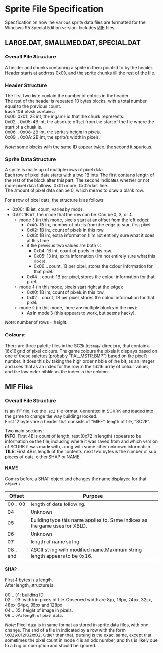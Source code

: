 # Sprite File Specification
Specification on how the various sprite data files are formatted for the Windows 95 Special Edition version. Includes [MIF](#mif-files) files.
## LARGE.DAT, SMALLMED.DAT, SPECIAL.DAT
### Overall File Structure
A header and chunks containing a sprite in them pointed to by the header.\
Header starts at address 0x00, and the sprite chunks fill the rest of the file.
### Header Structure
The first two byte contain the number of entries in the header.\
The rest of the header is repeated 10 bytes blocks, with a total number equal to the previous count.\
Each 10B block contains:\
0x00, 0x01: 2B int, the ingame id that the chunk represents.\
0x02 .. 0x05: 4B int,  the absolute offset from the start of the file where the start of a chunk is.\
0x06 .. 0x08: 2B int, the sprite’s height in pixels.\
0x09 .. 0x0A: 2B int, the sprite’s width in pixels.

_Note:_ some blocks with the same ID appear twice, the second it spurious.

### Sprite Data Structure
A sprite is made up of multiple rows of pixel data.\
Each row of pixel data starts with a two 1B ints. The first contains length of the rest of the block after this part. The second indicates whether or not more pixel data follows. 0x01=more, 0x02=last line.\
The amount of pixel data can be 0, which means to draw a blank row.

For a row of pixel data, the structure is as follows:
- 0x00: 1B int, count, varies by mode.
- 0x01: 1B int, the mode that the row can be. Can be 0, 3, or 4.
  - mode 3 (in this mode, pixels start at an offset from the left edge):
	- 0x00: 1B int, number of pixels from the edge to start first pixel.
    - 0x02: 1B int, count of pixels in this row.
    - 0x03: 1B int, extra information (I’m not entirely sure what it does at this time.
    - if the previous two values are both 0:
      - 0x04: 1B int, count of pixels in this row.
      - 0x05: 1B int, extra information (I’m not entirely sure what this does).
      - 0x06 .. count, 1B per pixel, stores the colour information for that pixel.
    - 0x04 .. count: 1B per pixel, stores the colour information for that pixel.
  - mode 4 (in this mode, pixels start right at the edge):
    - 0x00: 1B int, count of pixels in this row.
    - 0x02 .. count, 1B per pixel, stores the colour information for that pixel.
  - mode 0 (in this mode, there are multiple blocks in the row):
    - As in mode 3 (this appears to work, but seems hacky).
	
_Note:_ number of rows = height.

### Colours:
There are three palette files in the SC2k `Bitmap/` directory, that contain a 16x16 grid of pixel colours. The game colours the pixels it displays based on one of these palettes (probably “PAL_MSTR.BMP”) based on the pixel’s number. It does this by taking the high order nibble of the bit, as an integer and uses that as an index for the row in the 16x16 array of colour values, and the low order nibble as the index to the column.
## MIF Files
### Overall File Structure
Is an IFF file, like the .sc2 file format. Generated in SCURK and loaded into the game to change the way buildings looked.\
First 12 bytes are a header that consists of “MIFF”, length of file, “SC2K”.

Two main sections:\
**INFO:** First 4B is count of length, rest (0x72 in length) appears to be information on the file, including where it was saved from and which version of SCURK it was made with, along with some other unknown information.\
**TILE:** First 4B is length of the contents, next two bytes is the number of sub pieces of data, either SHAP or NAME.

#### NAME
Comes before a SHAP object and changes the name displayed for that object.\

|Offset|Purpose|
|---|---|
| 00 .. 03 | length of data following.|
| 04 | Unknown |
| 05 | Building type this name applies to. Same indices as the game uses for XBLD.|
| 06 | Unknown |
| 07 | length of name string|
| 08 .. end | ASCII string with modified name.Maximum string length appears to be 0x16.|

#### SHAP
First 4 bytes is a length.\
After length, structure is:

00 .. 01: building ID\
02 .. 03: width in pixels of tile. Observed width are 8px, 16px, 24px, 32px, 48px, 64px, 96px and 128px\
04 .. 05: height of image in pixels.\
06 .. 0A: length of pixel data.

_Note:_ Pixel data is in same format as stored in sprite data files, with one change. The end of a file in indicated by a row with the form \x02\x01\x02\x02. Other than that, parsing is the exact same, except that sometimes the pixel count in mode 4 is an odd number, and this is likely due to a bug or corruption and should be ignored.

